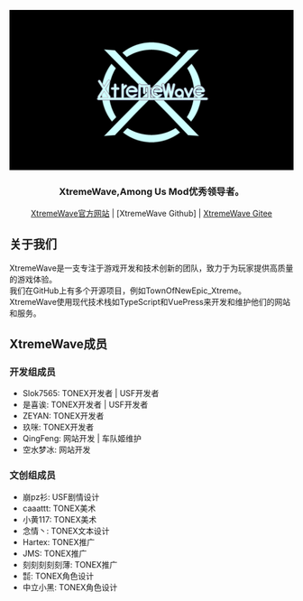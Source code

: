 ![XWlogo](XtremeWave-BG.png)

<div align="center">
<h3><strong>XtremeWave,Among Us Mod优秀领导者。</strong></h3>
<a href="https://www.xtreme.net.cn" target="_blank">XtremeWave官方网站</a> | [XtremeWave Github] | <a href="https://gitee.com/TEAM_TONEX" target="_blank">XtremeWave Gitee</a>
</div>

## 关于我们

XtremeWave是一支专注于游戏开发和技术创新的团队，致力于为玩家提供高质量的游戏体验。<br>
我们在GitHub上有多个开源项目，例如TownOfNewEpic_Xtreme。<br>
XtremeWave使用现代技术栈如TypeScript和VuePress来开发和维护他们的网站和服务。

## XtremeWave成员
### 开发组成员
- Slok7565: TONEX开发者 | USF开发者
- 是喜诶: TONEX开发者 | USF开发者
- ZEYAN: TONEX开发者
- 玖咪: TONEX开发者
- QingFeng: 网站开发 | 车队姬维护
- 空水梦冰: 网站开发
### 文创组成员
 - 崩pz衫: USF剧情设计
 - caaattt: TONEX美术
 - 小黄117: TONEX美术
 - 念情丶: TONEX文本设计
 - Hartex: TONEX推广
 - JMS: TONEX推广
 - 刻刻刻刻刻薄: TONEX推广
 - ㍿: TONEX角色设计
 - 中立小黑: TONEX角色设计